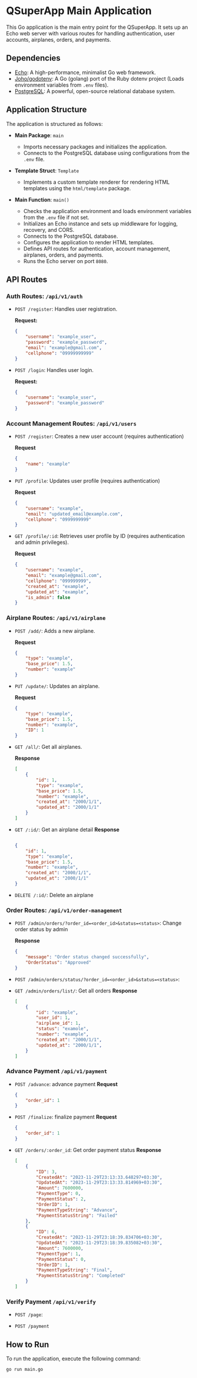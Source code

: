 # QSuperApp Main Application

This Go application is the main entry point for the QSuperApp. It sets up an Echo web server with various routes for handling authentication, user accounts, airplanes, orders, and payments.

## Dependencies

- [Echo](https://github.com/labstack/echo/v4): A high-performance, minimalist Go web framework.
- [Joho/godotenv](https://github.com/joho/godotenv): A Go (golang) port of the Ruby dotenv project (Loads environment variables from `.env` files).
- [PostgreSQL](https://www.postgresql.org/): A powerful, open-source relational database system.

## Application Structure

The application is structured as follows:

- **Main Package**: `main`
  - Imports necessary packages and initializes the application.
  - Connects to the PostgreSQL database using configurations from the `.env` file.

- **Template Struct**: `Template`
  - Implements a custom template renderer for rendering HTML templates using the `html/template` package.

- **Main Function**: `main()`
  - Checks the application environment and loads environment variables from the `.env` file if not set.
  - Initializes an Echo instance and sets up middleware for logging, recovery, and CORS.
  - Connects to the PostgreSQL database.
  - Configures the application to render HTML templates.
  - Defines API routes for authentication, account management, airplanes, orders, and payments.
  - Runs the Echo server on port `8080`.

## API Routes

### Auth Routes: `/api/v1/auth`

- `POST /register`: Handles user registration.

    **Request:**
    ```json
    {
        "username": "example_user",
        "password": "example_password",
        "email": "example@gmail.com",
        "cellphone": "09999999999"
    }

- `POST /login`: Handles user login.

    **Request:**
    ```json
    {
        "username": "example_user",
        "password": "example_password"
    }

### Account Management Routes: `/api/v1/users`

- `POST /register`: Creates a new user account (requires authentication)

    **Request**
    ```json
    {
        "name": "example"
    }

- `PUT /profile`: Updates user profile (requires authentication)
    
    **Request**
    ```json
    {
        "username": "example",
        "email": "updated_email@example.com",
        "cellphone": "0999999999"
    }

- `GET /profile/:id`: Retrieves user profile by ID (requires authentication and admin privileges).

    **Request**
    ```json
    {
        "username": "example",
        "email": "example@gmail.com",
        "cellphone": "099999999",
        "created_at": "example",
        "updated_at": "example",
        "is_admin": false
    }

### Airplane Routes: `/api/v1/airplane`

- `POST /add/`:  Adds a new airplane.
    
    **Request**
    ```json
    {
        "type": "example",
        "base_price": 1.5,
        "number": "example"
    }

- `PUT /update/`: Updates an airplane.

    **Request**
    ```json
    {
        "type": "example",
        "base_price": 1.5,
        "number": "example",
        "ID": 1
    }

- `GET /all/`: Get all airplanes.

    **Response**
    ```json
    [
        {
            "id": 1,
            "type": "example",
            "base_price": 1.5,
            "number": "example",
            "created_at": "2000/1/1",
            "updated_at": "2000/1/1"
        }
    ]
    
- `GET /:id/`: Get an airplane detail
    **Response**
    ```json
    
    {
        "id": 1,
        "type": "example",
        "base_price": 1.5,
        "number": "example",
        "created_at": "2000/1/1",
        "updated_at": "2000/1/1"
    }

-  `DELETE /:id/`: Delete an airplane

### Order Routes: `/api/v1/order-management`

- `POST /admin/orders/?order_id=<order_id>&status=<status>`: Change order status by admin
  
    **Response**
    ```json
    {
        "message": "Order status changed successfully",
        "OrderStatus": "Approved"
    }


- `POST /admin/orders/status/?order_id=<order_id>&status=<status>`: 


- `GET /admin/orders/list/`: Get all orders
    **Response**
    ```json
    [
        {
            "id": "example",
            "user_id": 1,
            "airplane_id": 1,
            "status": "examole",
            "number": "example",
            "created_at": "2000/1/1",
            "updated_at": "2000/1/1",
        }
    ]
    
### Advance Payment `/api/v1/payment`

- `POST /advance`: advance payment
    **Request**
    ```json
    {
        "order_id": 1
    }

- `POST /finalize`: finalize payment
    **Request**
    ```json
    {
        "order_id": 1 
    }

- `GET /orders/:order_id`: Get order payment status
    **Response**
    ```json
    [
        {
            "ID": 3,
            "CreatedAt": "2023-11-29T23:13:33.648297+03:30",
            "UpdatedAt": "2023-11-29T23:13:33.814969+03:30",
            "Amount": 7600000,
            "PaymentType": 0,
            "PaymentStatus": 2,
            "OrderID": 1,
            "PaymentTypeString": "Advance",
            "PaymentStatusString": "Failed"
        },
        {
            "ID": 6,
            "CreatedAt": "2023-11-29T23:18:39.834706+03:30",
            "UpdatedAt": "2023-11-29T23:18:39.835082+03:30",
            "Amount": 7600000,
            "PaymentType": 1,
            "PaymentStatus": 0,
            "OrderID": 1,
            "PaymentTypeString": "Final",
            "PaymentStatusString": "Completed"
        }
    ]

### Verify Payment `/api/v1/verify`

- `POST /page`: 

- `POST /payment`


## How to Run

To run the application, execute the following command:

```bash
go run main.go
